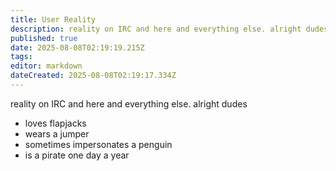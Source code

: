 ```yaml
---
title: User Reality
description: reality on IRC and here and everything else. alright dudes
published: true
date: 2025-08-08T02:19:19.215Z
tags: 
editor: markdown
dateCreated: 2025-08-08T02:19:17.334Z
---
```


reality on IRC and here and everything else. alright dudes

* loves flapjacks
* wears a jumper
* sometimes impersonates a penguin
* is a pirate one day a year